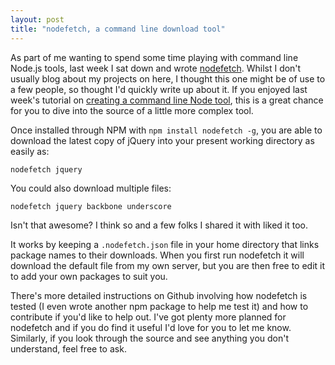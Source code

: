 ```yaml
---
layout: post
title: "nodefetch, a command line download tool"
---
```


As part of me wanting to spend some time playing with command line Node.js tools, last week I sat down and wrote [nodefetch](https://github.com/jackfranklin/nodefetch). Whilst I don&#39;t usually blog about my projects on here, I thought this one might be of use to a few people, so thought I&#39;d quickly write up about it. If you enjoyed last week&#39;s tutorial on [creating a command line Node tool](http://javascriptplayground.com/blog/2012/08/writing-a-command-line-node-tool), this is a great chance for you to dive into the source of a little more complex tool.

Once installed through NPM with `npm install nodefetch -g`, you are able to download the latest copy of jQuery into your present working directory as easily as:

    nodefetch jquery

You could also download multiple files:

    nodefetch jquery backbone underscore

Isn&#39;t that awesome? I think so and a few folks I shared it with liked it too.

It works by keeping a `.nodefetch.json` file in your home directory that links package names to their downloads. When you first run nodefetch it will download the default file from my own server, but you are then free to edit it to add your own packages to suit you.

There&#39;s more detailed instructions on Github involving how nodefetch is tested (I even wrote another npm package to help me test it) and how to contribute if you&#39;d like to help out. I&#39;ve got plenty more planned for nodefetch and if you do find it useful I&#39;d love for you to let me know. Similarly, if you look through the source and see anything you don&#39;t understand, feel free to ask.
